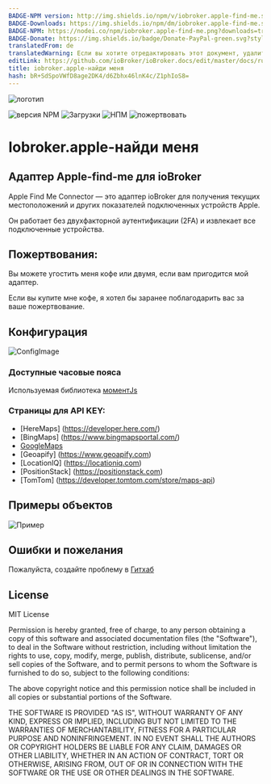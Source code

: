 ```yaml
---
BADGE-NPM version: http://img.shields.io/npm/v/iobroker.apple-find-me.svg
BADGE-Downloads: https://img.shields.io/npm/dm/iobroker.apple-find-me.svg
BADGE-NPM: https://nodei.co/npm/iobroker.apple-find-me.png?downloads=true
BADGE-Donate: https://img.shields.io/badge/Donate-PayPal-green.svg?style=flat&logo=PayPal
translatedFrom: de
translatedWarning: Если вы хотите отредактировать этот документ, удалите поле «translatedFrom», в противном случае этот документ будет снова автоматически переведен
editLink: https://github.com/ioBroker/ioBroker.docs/edit/master/docs/ru/adapterref/iobroker.apple-find-me/README.md
title: iobroker.apple-найди меня
hash: bR+SdSpoVWfD8age2DK4/d6Zbhx46lnK4c/Z1phIoS8=
---
```

![логотип](https://raw.githubusercontent.com/PfisterDaniel/iobroker.apple-find-me/master/admin/find-me.png)

![версия NPM](http://img.shields.io/npm/v/iobroker.apple-find-me.svg)
![Загрузки](https://img.shields.io/npm/dm/iobroker.apple-find-me.svg)
![НПМ](https://nodei.co/npm/iobroker.apple-find-me.png?downloads=true)
![пожертвовать](https://img.shields.io/badge/Donate-PayPal-green.svg?style=flat&logo=PayPal)

# Iobroker.apple-найди меня
## Адаптер Apple-find-me для ioBroker
Apple Find Me Connector — это адаптер ioBroker для получения текущих местоположений и других показателей подключенных устройств Apple.

Он работает без двухфакторной аутентификации (2FA) и извлекает все подключенные устройства.

## Пожертвования:
Вы можете угостить меня кофе или двумя, если вам пригодится мой адаптер.

Если вы купите мне кофе, я хотел бы заранее поблагодарить вас за ваше пожертвование.

## Конфигурация
![ConfigImage](https://raw.githubusercontent.com/PfisterDaniel/iobroker.apple-find-me/master/images/config.png)

### Доступные часовые пояса
Используемая библиотека [моментJs](https://momentjs.com/timezone)

### Страницы для API KEY:
* [HereMaps] (https://developer.here.com/)
* [BingMaps] (https://www.bingmapsportal.com/)
* [GoogleMaps](https://developers.google.com/maps/documentation/javascript/get-api-key)
* [Geoapify] (https://www.geoapify.com)
* [LocationIQ] (https://locationiq.com)
* [PositionStack] (https://positionstack.com)
* [TomTom] (https://developer.tomtom.com/store/maps-api)

## Примеры объектов
![Пример](https://raw.githubusercontent.com/PfisterDaniel/iobroker.apple-find-me/master/images/example_output.png)

## Ошибки и пожелания
Пожалуйста, создайте проблему в [Гитхаб](https://github.com/PfisterDaniel/iobroker.apple-find-me/issues)

## License

MIT License

Permission is hereby granted, free of charge, to any person obtaining a copy
of this software and associated documentation files (the "Software"), to deal
in the Software without restriction, including without limitation the rights
to use, copy, modify, merge, publish, distribute, sublicense, and/or sell
copies of the Software, and to permit persons to whom the Software is
furnished to do so, subject to the following conditions:

The above copyright notice and this permission notice shall be included in all
copies or substantial portions of the Software.

THE SOFTWARE IS PROVIDED "AS IS", WITHOUT WARRANTY OF ANY KIND, EXPRESS OR
IMPLIED, INCLUDING BUT NOT LIMITED TO THE WARRANTIES OF MERCHANTABILITY,
FITNESS FOR A PARTICULAR PURPOSE AND NONINFRINGEMENT. IN NO EVENT SHALL THE
AUTHORS OR COPYRIGHT HOLDERS BE LIABLE FOR ANY CLAIM, DAMAGES OR OTHER
LIABILITY, WHETHER IN AN ACTION OF CONTRACT, TORT OR OTHERWISE, ARISING FROM,
OUT OF OR IN CONNECTION WITH THE SOFTWARE OR THE USE OR OTHER DEALINGS IN THE
SOFTWARE.
